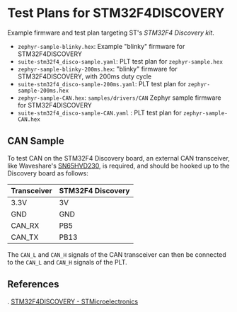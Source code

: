 # Test Plans for STM32F4DISCOVERY

Example firmware and test plan targeting ST's *STM32F4 Discovery kit*.

- `zephyr-sample-blinky.hex`: Example "blinky" firmware for STM32F4DISCOVERY
- `suite-stm32f4_disco-sample.yaml`: PLT test plan for `zephyr-sample.hex`
- `zephyr-sample-blinky-200ms.hex`: "blinky" firmware for STM32F4DISCOVERY, with 200ms duty cycle
- `suite-stm32f4_disco-sample-200ms.yaml`: PLT test plan for `zephyr-sample-200ms.hex`
- `zephyr-sample-CAN.hex`: `samples/drivers/CAN` Zephyr sample firmware for STM32F4DISCOVERY 
- `suite-stm32f4_disco-sample-CAN.yaml` : PLT test plan for `zephyr-sample-CAN.hex`

## CAN Sample

To test CAN on the STM32F4 Discovery board, an external CAN transceiver, like 
Waveshare's [SN65HVD230](https://www.waveshare.com/sn65hvd230-can-board.htm), is required, and
should be hooked up to the Discovery board as follows:

| Transceiver   | STM32F4 Discovery |
|---------------|-------------------|
| 3.3V          | 3V                |
| GND           | GND               |
| CAN\_RX       | PB5               |
| CAN\_TX       | PB13              |

The `CAN_L` and `CAN_H` signals of the CAN transceiver can then be
connected to the `CAN_L` and `CAN_H` signals of the PLT.

## References

. [STM32F4DISCOVERY - STMicroelectronics](http://www.st.com/en/evaluation-tools/stm32f4discovery.html)


